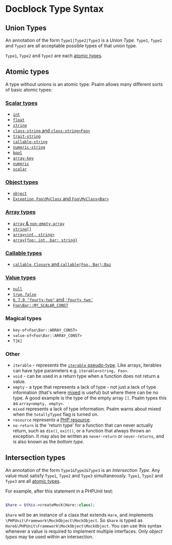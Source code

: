 # Docblock Type Syntax

## Union Types

An annotation of the form `Type1|Type2|Type3` is a _Union Type_. `Type1`, `Type2` and `Type3` are all acceptable possible types of that union type.

`Type1`, `Type2` and `Type3` are each [atomic types](#atomic-types).

## Atomic types

A type without unions is an atomic type. Psalm allows many different sorts of basic atomic types:

### [Scalar types](type_syntax/scalar_types.md)

- [`int`](type_syntax/scalar_types.md)
- [`float`](type_syntax/scalar_types.md)
- [`string`](type_syntax/scalar_types.md)
- [`class-string` and `class-string<Foo>`](type_syntax/scalar_types.md#class-string)
- [`trait-string`](type_syntax/scalar_types.md#trait-string)
- [`callable-string`](type_syntax/scalar_types.md#callable-string)
- [`numeric-string`](type_syntax/scalar_types.md#numeric-string)
- [`bool`](type_syntax/scalar_types.md)
- [`array-key`](type_syntax/scalar_types.md#array-key)
- [`numeric`](type_syntax/scalar_types.md#numeric)
- [`scalar`](type_syntax/scalar_types.md#scalar)

### [Object types](type_syntax/object_types.md)

- [`object`](type_syntax/object_types.md)
- [`Exception`, `Foo\MyClass` and `Foo\MyClass<Bar>`](type_syntax/object_types.md)

### [Array types](type_syntax/array_types.md)

- [`array` & `non-empty-array`](type_syntax/array_types.md)
- [`string[]`](type_syntax/array_types.md#phpdoc-syntax)
- [`array<int, string>`](type_syntax/array_types.md#generic-arrays)
- [`array{foo: int, bar: string}`](type_syntax/array_types.md#object-like-arrays)

### [Callable types](type_syntax/callable_types.md)

- [`callable`, `Closure` and `callable(Foo, Bar):Baz`](type_syntax/callable_types.md)

### [Value types](type_syntax/value_types.md)

- [`null`](type_syntax/value_types.md#null)
- [`true`, `false`](type_syntax/value_types.md#true-false)
- [`6`, `7.0`, `"fourty-two"` and `'fourty two'`](type_syntax/value_types.md#some_string-4-314)
- [`Foo\Bar::MY_SCALAR_CONST`](type_syntax/value_types.md#regular-class-constants)

### Magical types

- `key-of<Foo\Bar::ARRAY_CONST>`
- `value-of<Foo\Bar::ARRAY_CONST>`
- `T[K]`

### Other

- `iterable` - represents the [`iterable` pseudo-type](https://php.net/manual/en/language.types.iterable.php). Like arrays, iterables can have type parameters e.g. `iterable<string, Foo>`.
- `void` - can be used in a return type when a function does not return a value.
- `empty` - a type that represents a lack of type - not just a lack of type information (that's where [mixed](#mixed) is useful) but where there can be no type. A good example is the type of the empty array `[]`. Psalm types this as `array<empty, empty>`.
- `mixed` represents a lack of type information. Psalm warns about mixed when the `totallyTyped` flag is turned on.
- `resource` represents a [PHP resource](https://www.php.net/manual/en/language.types.resource.php).
- `no-return` is the 'return type' for a function that can never actually return, such as `die()`, `exit()`, or a function that
always throws an exception. It may also be written as `never-return` or `never-returns`, and  is also known as the *bottom type*.

## Intersection types

An annotation of the form `Type1&Type2&Type3` is an _Intersection Type_. Any value must satisfy `Type1`, `Type2` and `Type3` simultaneously. `Type1`, `Type2` and `Type3` are all [atomic types](#atomic_types).

For example, after this statement in a PHPUnit test:
```php

$hare = $this->createMock(Hare::class);
```
`$hare` will be an instance of a class that extends `Hare`, and implements `\PHPUnit\Framework\MockObject\MockObject`. So
`$hare` is typed as `Hare&\PHPUnit\Framework\MockObject\MockObject`. You can use this syntax whenever a value is
required to implement multiple interfaces. Only *object types* may be used within an intersection.



